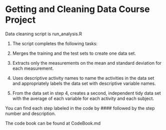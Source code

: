 # Getting and Cleaning Data Course Project

Data cleaning script is run_analysis.R

1. The script completes the following tasks:

2. Merges the training and the test sets to create one data set.

3. Extracts only the measurements on the mean and standard deviation for each measurement. 

4. Uses descriptive activity names to name the activities in the data set and appropriately labels the data set with descriptive variable names. 

5. From the data set in step 4, creates a second, independent tidy data set with the average of each variable for each activity and each subject.

You can find each step labeled in the code by #### followed by the step number and description.

The code book can be found at CodeBook.md
